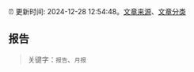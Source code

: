:alarm_clock: 更新时间: 2024-12-28 12:54:48。[文章来源](/README.md)、[文章分类](/TAGS.md)

## 报告


> 关键字：`报告`、`月报`



